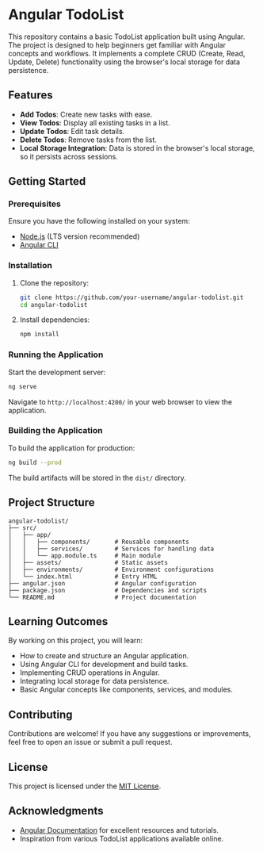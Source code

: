 # Angular TodoList

This repository contains a basic TodoList application built using Angular. The project is designed to help beginners get familiar with Angular concepts and workflows. It implements a complete CRUD (Create, Read, Update, Delete) functionality using the browser's local storage for data persistence.

## Features

- **Add Todos**: Create new tasks with ease.
- **View Todos**: Display all existing tasks in a list.
- **Update Todos**: Edit task details.
- **Delete Todos**: Remove tasks from the list.
- **Local Storage Integration**: Data is stored in the browser's local storage, so it persists across sessions.

## Getting Started

### Prerequisites

Ensure you have the following installed on your system:

- [Node.js](https://nodejs.org/) (LTS version recommended)
- [Angular CLI](https://angular.io/cli)

### Installation

1. Clone the repository:

   ```bash
   git clone https://github.com/your-username/angular-todolist.git
   cd angular-todolist
   ```

2. Install dependencies:

   ```bash
   npm install
   ```

### Running the Application

Start the development server:

```bash
ng serve
```

Navigate to `http://localhost:4200/` in your web browser to view the application.

### Building the Application

To build the application for production:

```bash
ng build --prod
```

The build artifacts will be stored in the `dist/` directory.

## Project Structure

```
angular-todolist/
├── src/
│   ├── app/
│   │   ├── components/       # Reusable components
│   │   ├── services/         # Services for handling data
│   │   └── app.module.ts     # Main module
│   ├── assets/               # Static assets
│   ├── environments/         # Environment configurations
│   └── index.html            # Entry HTML
├── angular.json              # Angular configuration
├── package.json              # Dependencies and scripts
└── README.md                 # Project documentation
```

## Learning Outcomes

By working on this project, you will learn:

- How to create and structure an Angular application.
- Using Angular CLI for development and build tasks.
- Implementing CRUD operations in Angular.
- Integrating local storage for data persistence.
- Basic Angular concepts like components, services, and modules.

## Contributing

Contributions are welcome! If you have any suggestions or improvements, feel free to open an issue or submit a pull request.

## License

This project is licensed under the [MIT License](LICENSE).

## Acknowledgments

- [Angular Documentation](https://angular.io/docs) for excellent resources and tutorials.
- Inspiration from various TodoList applications available online.
